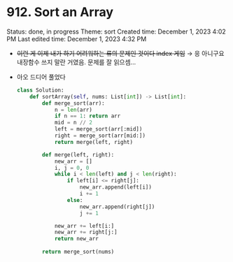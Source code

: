 # 912. Sort an Array

Status: done, in progress
Theme: sort
Created time: December 1, 2023 4:02 PM
Last edited time: December 1, 2023 4:32 PM

- ~~이런 게 이제 내가 하기 어려워하는 류의 문제인 것이다 index 게임~~ → 응 아니구요 내장함수 쓰지 말란 거였음. 문제를 잘 읽으셈…
- 아오 드디어 풀었다
    
    ```python
    class Solution:
        def sortArray(self, nums: List[int]) -> List[int]:
            def merge_sort(arr):
                n = len(arr)
                if n == 1: return arr
                mid = n // 2 
                left = merge_sort(arr[:mid])
                right = merge_sort(arr[mid:])
                return merge(left, right)
    
            def merge(left, right):
                new_arr = []
                i, j = 0, 0
                while i < len(left) and j < len(right):
                    if left[i] <= right[j]:
                        new_arr.append(left[i])
                        i += 1
                    else:
                        new_arr.append(right[j])
                        j += 1 
    
                new_arr += left[i:]
                new_arr += right[j:]
                return new_arr
            
            return merge_sort(nums)
    ```